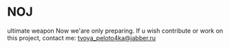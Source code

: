 # NOJ
ultimate weapon
Now we'are only preparing. If u wish contribute or work on this project, contact me: 
tvoya_peloto4ka@jabber.ru
